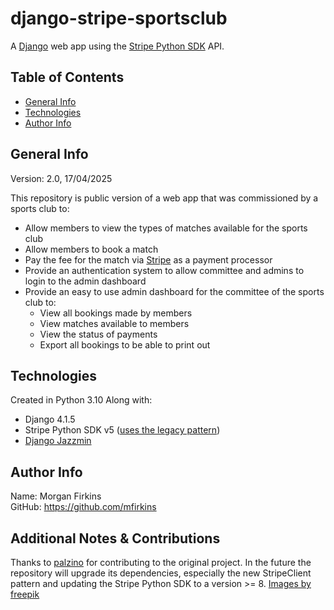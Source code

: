 # django-stripe-sportsclub
A [Django](https://www.djangoproject.com) web app using the [Stripe Python SDK](https://github.com/stripe/stripe-python) API.

## Table of Contents
* [General Info](#General-Info)
* [Technologies](#Technologies)
* [Author Info](#Author-Info)

## General Info
Version: 2.0, 17/04/2025<br>

This repository is public version of a web app that was commissioned by a sports club to:
* Allow members to view the types of matches available for the sports club
* Allow members to book a match
* Pay the fee for the match via [Stripe](https://stripe.com) as a payment processor
* Provide an authentication system to allow committee and admins to login to the admin dashboard
* Provide an easy to use admin dashboard for the committee of the sports club to:
    * View all bookings made by members
    * View matches available to members
    * View the status of payments
    * Export all bookings to be able to print out

## Technologies
Created in Python 3.10
Along with:
* Django 4.1.5
* Stripe Python SDK v5 ([uses the legacy pattern](https://github.com/stripe/stripe-python/wiki/Migration-guide-for-v8-(StripeClient)))
* [Django Jazzmin](https://github.com/farridav/django-jazzmin)
## Author Info
Name: Morgan Firkins<br>
GitHub: https://github.com/mfirkins<br>
## Additional Notes & Contributions
Thanks to [palzino](https://github.com/palzino) for contributing to the original project.
In the future the repository will upgrade its dependencies, especially the new StripeClient pattern and updating the Stripe Python SDK to a version >= 8.
<a href="https://www.freepik.com/free-photo/tennis-racket-minimal-still-life_12351967.htm">Images by freepik</a>
